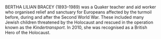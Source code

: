 BERTHA LILIAN BRACEY (1893–1989) was a Quaker teacher and aid worker who organised relief and sanctuary for Europeans affected by the turmoil before, during and after the Second World War. These included many Jewish children threatened by the Holocaust and rescued in the operation known as the _Kindertransport_. In 2010, she was recognised as a British Hero of the Holocaust.
